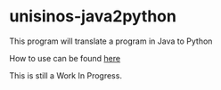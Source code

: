 # unisinos-java2python
This program will translate a program in Java to Python

How to use can be found [here](https://github.com/alencarrh/unisinos-java2python/issues/1)

This is still a Work In Progress.
